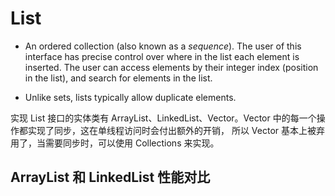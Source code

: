 # List

* An ordered collection (also known as a <i>sequence</i>).  The user of this
interface has precise control over where in the list each element is inserted. 
The user can access elements by their integer index (position in the list), and search for elements in the list.

* Unlike sets, lists typically allow duplicate elements.

实现 List 接口的实体类有 ArrayList、LinkedList、Vector。Vector 中的每一个操作都实现了同步，这在单线程访问时会付出额外的开销，
所以 Vector 基本上被弃用了，当需要同步时，可以使用 Collections 来实现。

## ArrayList 和 LinkedList 性能对比




